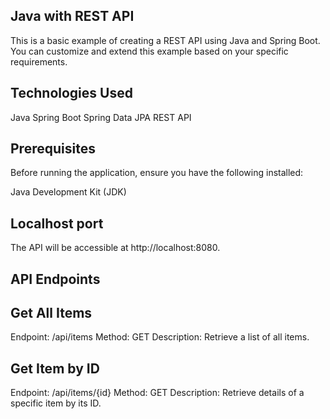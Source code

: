 ## Java with REST API
This is a basic example of creating a REST API using Java and Spring Boot. You can customize and extend this example based on your specific requirements.
## Technologies Used
Java
Spring Boot
Spring Data JPA
REST API
## Prerequisites
Before running the application, ensure you have the following installed:

Java Development Kit (JDK)
## Localhost port
The API will be accessible at http://localhost:8080.

## API Endpoints
## Get All Items
Endpoint: /api/items
Method: GET
Description: Retrieve a list of all items.
## Get Item by ID
Endpoint: /api/items/{id}
Method: GET
Description: Retrieve details of a specific item by its ID.
